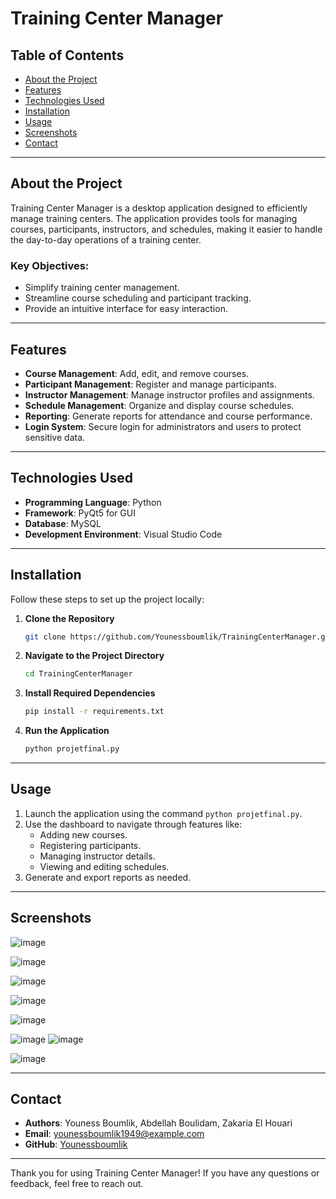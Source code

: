 # Training Center Manager


## Table of Contents

- [About the Project](#about-the-project)
- [Features](#features)
- [Technologies Used](#technologies-used)
- [Installation](#installation)
- [Usage](#usage)
- [Screenshots](#screenshots)
- [Contact](#contact)

---

## About the Project

Training Center Manager is a desktop application designed to efficiently manage training centers. The application provides tools for managing courses, participants, instructors, and schedules, making it easier to handle the day-to-day operations of a training center.

### Key Objectives:
- Simplify training center management.
- Streamline course scheduling and participant tracking.
- Provide an intuitive interface for easy interaction.

---

## Features

- **Course Management**: Add, edit, and remove courses.
- **Participant Management**: Register and manage participants.
- **Instructor Management**: Manage instructor profiles and assignments.
- **Schedule Management**: Organize and display course schedules.
- **Reporting**: Generate reports for attendance and course performance.
- **Login System**: Secure login for administrators and users to protect sensitive data.

---

## Technologies Used

- **Programming Language**: Python
- **Framework**: PyQt5 for GUI
- **Database**: MySQL
- **Development Environment**: Visual Studio Code

---

## Installation

Follow these steps to set up the project locally:

1. **Clone the Repository**
   ```bash
   git clone https://github.com/Younessboumlik/TrainingCenterManager.git
   ```
2. **Navigate to the Project Directory**
   ```bash
   cd TrainingCenterManager
   ```
3. **Install Required Dependencies**
   ```bash
   pip install -r requirements.txt
   ```
4. **Run the Application**
   ```bash
   python projetfinal.py
   ```

---

## Usage

1. Launch the application using the command `python projetfinal.py`.
2. Use the dashboard to navigate through features like:
   - Adding new courses.
   - Registering participants.
   - Managing instructor details.
   - Viewing and editing schedules.
3. Generate and export reports as needed.

---

## Screenshots

![image](https://github.com/user-attachments/assets/1a5ff580-827d-489a-97d2-d938785150e5)

![image](https://github.com/user-attachments/assets/e1536db0-f3d7-456d-9059-58783acebceb)

![image](https://github.com/user-attachments/assets/1a064d27-67f0-4195-9b2b-a011c894bd6f)

![image](https://github.com/user-attachments/assets/87683caa-293e-4e51-94f9-379a8e105654)


![image](https://github.com/user-attachments/assets/93f41701-8e13-4ec5-aaf8-907019cb658f)

![image](https://github.com/user-attachments/assets/4bad2074-fae5-407a-9de6-29d3b7db6eb6)
![image](https://github.com/user-attachments/assets/246c9081-1902-4c25-bcc7-0eb8f211841e)

![image](https://github.com/user-attachments/assets/139f0a8c-ae5a-4bcc-ad1a-77edc68872bb)


---

## Contact

- **Authors**: Youness Boumlik, Abdellah Boulidam, Zakaria El Houari
- **Email**: [younessboumlik1949@example.com](mailto:younessboumlik1949@example.com) 
- **GitHub**: [Younessboumlik](https://github.com/Younessboumlik)

---

Thank you for using Training Center Manager! If you have any questions or feedback, feel free to reach out.
